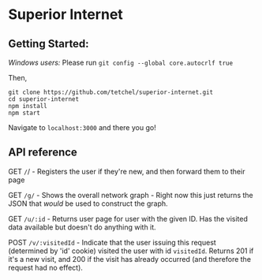 # Superior Internet

## Getting Started:

*Windows users:* Please run `git config --global core.autocrlf true`

Then, 
```
git clone https://github.com/tetchel/superior-internet.git
cd superior-internet
npm install
npm start
```

Navigate to `localhost:3000` and there you go!

## API reference
GET `/`/ - Registers the user if they're new, and then forward them to their page

GET `/g/` - Shows the overall network graph - Right now this just returns the JSON that *would* be used to construct the graph.

GET `/u/:id` - Returns user page for user with the given ID. Has the visited data available but doesn't do anything with it.

POST `/v/:visitedId` - Indicate that the user issuing this request (determined by 'id' cookie) visited the user with id `visitedId`. Returns 201 if it's a new visit, and 200 if the visit has already occurred (and therefore the request had no effect).



